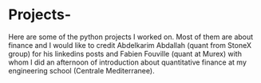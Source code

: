 # Projects-

Here are some of the python projects I worked on. Most of them are about finance and I would like to credit  Abdelkarim Abdallah (quant from StoneX group) for his linkedins posts and Fabien Fouville
(quant at Murex) with whom I did an afternoon of introduction about quantitative finance at my engineering school (Centrale Mediterranee). 
